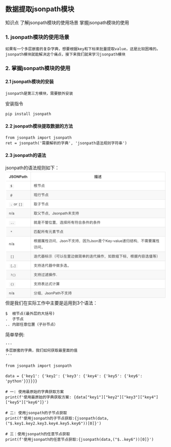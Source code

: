 ## 数据提取jsonpath模块
知识点
了解jsonpath模块的使用场景
掌握jsonpath模块的使用

### 1. jsonpath模块的使用场景
```renderscript
如果有一个多层嵌套的复杂字典，想要根据key和下标来批量提取value，这是比较困难的。jsonpath模块就能解决这个痛点，接下来我们就来学习jsonpath模块
```



### 2. 掌握jsonpath模块的使用
#### 2.1 jsonpath模块的安装
```renderscript
jsonpath是第三方模块，需要额外安装
```  

安装指令

```renderscript
pip install jsonpath
```

#### 2.2 jsonpath模块提取数据的方法

```renderscript
from jsonpath import jsonpath
ret = jsonpath('需要解析的字典', 'jsonpath语法规则字符串')
```

#### 2.3 jsonpath的语法  
 jsonpath的语法规则如下：
![image](../images/38.png)    
 但是我们在实际工作中主要是运用到3个语法：
 ```renderscript
 $  根节点(最外层的大括号)
 .  子节点
 .. 内部任意位置（子孙节点）
```

简单举例:

```renderscript
'''
多层嵌套的字典，我们如何获取最里面的值
'''

from jsonpath import jsonpath

data = {'key1': {'key2': {'key3': {'key4': {'key5': {'key6': 'python'}}}}}}

# 一: 使用最原始的字典获取方案
print(f'使用最原始的字典获取方案: {data["key1"]["key2"]["key3"]["key4"]["key5"]["key6"]}')

# 二: 使用jsonpath的子节点获取
print(f'使用jsonpath的子节点获取:{jsonpath(data,("$.key1.key2.key3.key4.key5.key6"))[0]}')

# 三：使用jsonpath的任意节点获取
print(f'使用jsonpath的任意节点获取:{jsonpath(data,("$..key6"))[0]}')
```



 
